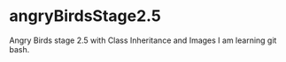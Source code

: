 # angryBirdsStage2.5
Angry Birds stage 2.5 with Class Inheritance and Images 
I am learning git bash.
